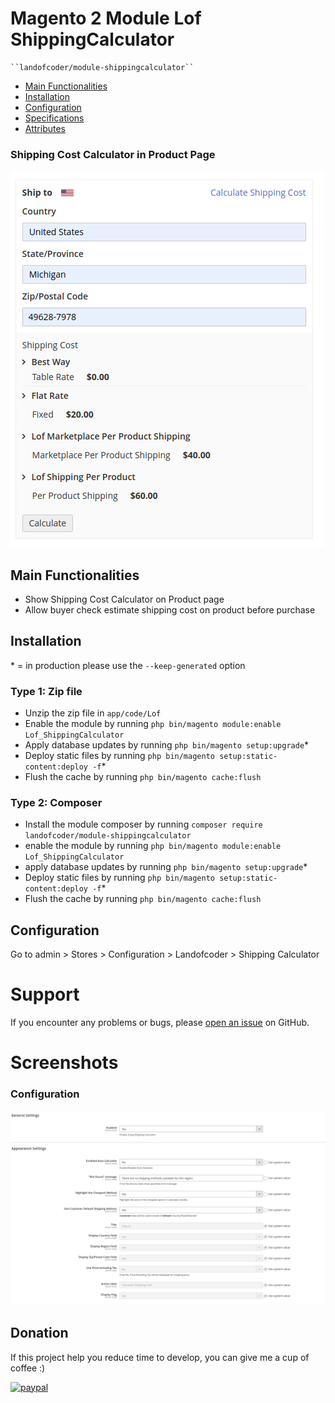 # Magento 2 Module Lof ShippingCalculator

    ``landofcoder/module-shippingcalculator``

 - [Main Functionalities](#markdown-header-main-functionalities)
 - [Installation](#markdown-header-installation)
 - [Configuration](#markdown-header-configuration)
 - [Specifications](#markdown-header-specifications)
 - [Attributes](#markdown-header-attributes)

<h3>Shipping Cost Calculator in Product Page</h3>
<img src="./assets/shipping-calculator.png" />

## Main Functionalities
- Show Shipping Cost Calculator on Product page
- Allow buyer check estimate shipping cost on product before purchase

## Installation
\* = in production please use the `--keep-generated` option

### Type 1: Zip file

 - Unzip the zip file in `app/code/Lof`
 - Enable the module by running `php bin/magento module:enable Lof_ShippingCalculator`
 - Apply database updates by running `php bin/magento setup:upgrade`\*
 - Deploy static files by running `php bin/magento setup:static-content:deploy -f`\*
 - Flush the cache by running `php bin/magento cache:flush`

### Type 2: Composer

 - Install the module composer by running `composer require landofcoder/module-shippingcalculator`
 - enable the module by running `php bin/magento module:enable Lof_ShippingCalculator`
 - apply database updates by running `php bin/magento setup:upgrade`\*
 - Deploy static files by running `php bin/magento setup:static-content:deploy -f`\*
 - Flush the cache by running `php bin/magento cache:flush`


## Configuration

Go to admin > Stores > Configuration > Landofcoder > Shipping Calculator


# Support

If you encounter any problems or bugs, please <a href="https://github.com/landofcoder/module-shipping-cost-calculator/issues">open an issue</a> on GitHub.

# Screenshots

<h3>Configuration</h3>
<img src="./assets/module-config.png" />

## Donation

If this project help you reduce time to develop, you can give me a cup of coffee :) 

[![paypal](https://www.paypalobjects.com/en_US/i/btn/btn_donateCC_LG.gif)](https://www.paypal.com/paypalme/allorderdesk)


